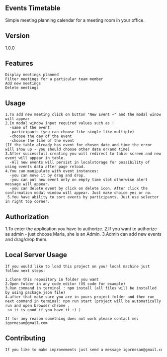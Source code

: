 
## Events Timetable
Simple meeting planning calendar for a meeting room in your office.

## Version
1.0.0

## Features
```text
Display meetings planned
Filter meetings for a particular team member
Add new meetings
Delete meetings
```



## Usage

```text
1.To add new meeting click on button "New Event +" and the modal winow will appear
2.In modal window input required values such as :
  -name of the event
  -participants (you can choose like single like multiple)
  -choose the day of the event
  -choose the time of the event
(If the table already has event for chosen date and time the error will show up - you should choose other date or/and time)
3.After successfull creating you will redirect to table screen and new event will appear in table.
  -All new events will persist in localstorage for possibility of using events data after page reload.
4.You can manipulate with event instances:
  -you can move it by drag and drop.
  -you can put new event only on empty time slot otherwise alert message will appear.
  -you can delete event by click on delete icon. After click the confirmation modal window will appear. Just make choice yes or no.
 5.You have ability to sort events by participants. Just use selector in right top corner.
 ```
 
 ## Authorization
 1.To enter the application you have to authorize.
 2.If you want to authorize as admin - just choose Maria, she is an Admin.
 3.Admin can add new events and drag/drop them.
 
 ## Local Server Usage
 
 ```text
 If you would like to load this project on your local machine just follow next steps:
 
 1.Clone this repository in folder you want
 2.Open folder in any code editor (VS code for example)
 3.Run command in terminal : npm install (all files will be installed by using package.json file)
 4.after that make sure you are in yours project folder and then run next command in terminal: npm run start (project will be automatically run and open browser chrome ,
  so it is good if you have it :) )
 
 If for any reason something does not work please contact me: igornesan@gmail.com
 ```
 
 ## Contributing
 
 ```bash
If you like to make improvements just send a message igornesan@gmail.com
```

